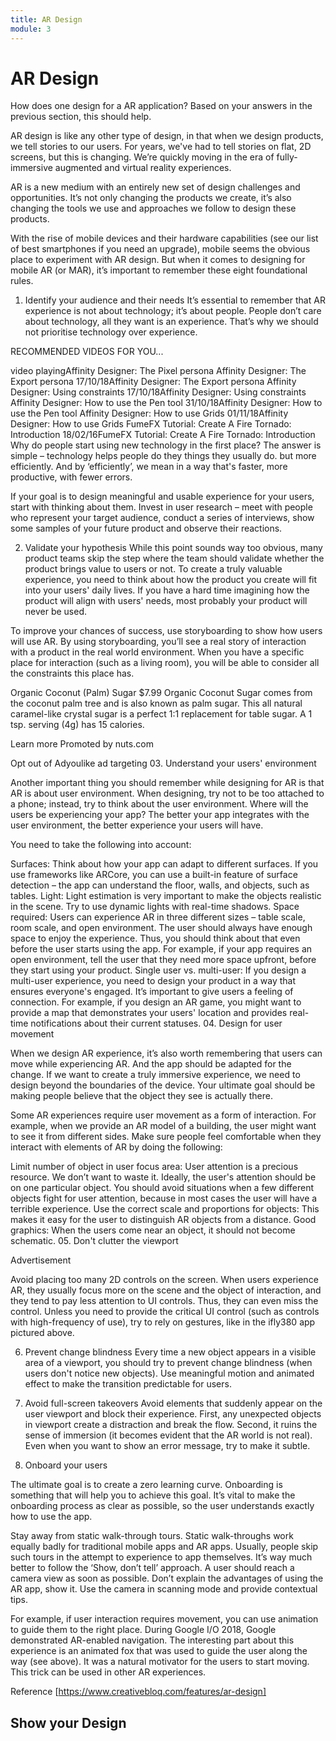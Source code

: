 ```yaml
---
title: AR Design
module: 3
---
```


# AR Design

How does one design for a AR application?  Based on your answers in the previous section, this should help.

AR design is like any other type of design, in that when we design products, we tell stories to our users. For years, we've had to tell stories on flat, 2D screens, but this is changing. We’re quickly moving in the era of fully-immersive augmented and virtual reality experiences. 

AR is a new medium with an entirely new set of design challenges and opportunities. It’s not only changing the products we create, it’s also changing the tools we use and approaches we follow to design these products. 

With the rise of mobile devices and their hardware capabilities (see our list of best smartphones if you need an upgrade), mobile seems the obvious place to experiment with AR design. But when it comes to designing for mobile AR (or MAR), it’s important to remember these eight foundational rules.

01. Identify your audience and their needs
It’s essential to remember that AR experience is not about technology; it’s about people. People don’t care about technology, all they want is an experience. That’s why we should not prioritise technology over experience.

RECOMMENDED VIDEOS FOR YOU...

video playingAffinity Designer: The Pixel persona
Affinity Designer: The Export persona
17/10/18Affinity Designer: The Export persona
Affinity Designer: Using constraints
17/10/18Affinity Designer: Using constraints
Affinity Designer: How to use the Pen tool
31/10/18Affinity Designer: How to use the Pen tool
Affinity Designer: How to use Grids
01/11/18Affinity Designer: How to use Grids
FumeFX Tutorial: Create A Fire Tornado: Introduction
18/02/16FumeFX Tutorial: Create A Fire Tornado: Introduction
Why do people start using new technology in the first place? The answer is simple – technology helps people do they things they usually do. but more efficiently. And by ‘efficiently’, we mean in a way that's faster, more productive, with fewer errors.

If your goal is to design meaningful and usable experience for your users, start with thinking about them. Invest in user research – meet with people who represent your target audience, conduct a series of interviews, show some samples of your future product and observe their reactions. 

02. Validate your hypothesis
While this point sounds way too obvious, many product teams skip the step where the team should validate whether the product brings value to users or not. To create a truly valuable experience, you need to think about how the product you create will fit into your users' daily lives. If you have a hard time imagining how the product will align with users' needs, most probably your product will never be used.

To improve your chances of success, use storyboarding to show how users will use AR. By using storyboarding, you’ll see a real story of interaction with a product in the real world environment. When you have a specific place for interaction (such as a living room), you will be able to consider all the constraints this place has. 


Organic Coconut (Palm) Sugar $7.99
Organic Coconut Sugar comes from the coconut palm tree and is also known as palm sugar. This all natural caramel-like crystal sugar is a perfect 1:1 replacement for table sugar. A 1 tsp. serving (4g) has 15 calories.

Learn more
Promoted by nuts.com

Opt out of Adyoulike ad targeting
03. Understand your users' environment

Another important thing you should remember while designing for AR is that AR is about user environment. When designing, try not to be too attached to a phone; instead, try to think about the user environment. Where will the users be experiencing your app? The better your app integrates with the user environment, the better experience your users will have.

You need to take the following into account:

Surfaces: Think about how your app can adapt to different surfaces. If you use frameworks like ARCore, you can use a built-in feature of surface detection – the app can understand the floor, walls, and objects, such as tables.
Light: Light estimation is very important to make the objects realistic in the scene. Try to use dynamic lights with real-time shadows.
Space required: Users can experience AR in three different sizes – table scale, room scale, and open environment. The user should always have enough space to enjoy the experience. Thus, you should think about that even before the user starts using the app. For example, if your app requires an open environment, tell the user that they need more space upfront, before they start using your product.
Single user vs. multi-user: If you design a multi-user experience, you need to design your product in a way that ensures everyone's engaged. It’s important to give users a feeling of connection. For example, if you design an AR game, you might want to provide a map that demonstrates your users' location and provides real-time notifications about their current statuses.
04. Design for user movement

When we design AR experience, it’s also worth remembering that users can move while experiencing AR. And the app should be adapted for the change. If we want to create a truly immersive experience, we need to design beyond the boundaries of the device. Your ultimate goal should be making people believe that the object they see is actually there. 

Some AR experiences require user movement as a form of interaction. For example, when we provide an AR model of a building, the user might want to see it from different sides. Make sure people feel comfortable when they interact with elements of AR by doing the following:

Limit number of object in user focus area: User attention is a precious resource. We don’t want to waste it. Ideally, the user's attention should be on one particular object. You should avoid situations when a few different objects fight for user attention, because in most cases the user will have a terrible experience.
Use the correct scale and proportions for objects: This makes it easy for the user to distinguish AR objects from a distance.
Good graphics: When the users come near an object, it should not become schematic.
05. Don't clutter the viewport

Advertisement

Avoid placing too many 2D controls on the screen. When users experience AR, they usually focus more on the scene and the object of interaction, and they tend to pay less attention to UI controls. Thus, they can even miss the control. Unless you need to provide the critical UI control (such as controls with high-frequency of use), try to rely on gestures, like in the ifly380 app pictured above.

06. Prevent change blindness
Every time a new object appears in a visible area of a viewport, you should try to prevent change blindness (when users don't notice new objects). Use meaningful motion and animated effect to make the transition predictable for users. 

07. Avoid full-screen takeovers
Avoid elements that suddenly appear on the user viewport and block their experience. First, any unexpected objects in viewport create a distraction and break the flow. Second, it ruins the sense of immersion (it becomes evident that the AR world is not real). Even when you want to show an error message, try to make it subtle.

08. Onboard your users

The ultimate goal is to create a zero learning curve. Onboarding is something that will help you to achieve this goal. It’s vital to make the onboarding process as clear as possible, so the user understands exactly how to use the app.

Stay away from static walk-through tours. Static walk-throughs work equally badly for traditional mobile apps and AR apps. Usually, people skip such tours in the attempt to experience to app themselves. It’s way much better to follow the ‘Show, don’t tell’ approach. A user should reach a camera view as soon as possible. Don’t explain the advantages of using the AR app, show it. Use the camera in scanning mode and provide contextual tips.

For example, if user interaction requires movement, you can use animation to guide them to the right place. During Google I/O 2018, Google demonstrated AR-enabled navigation. The interesting part about this experience is an animated fox that was used to guide the user along the way (see above). It was a natural motivator for the users to start moving. This trick can be used in other AR experiences.

Reference [https://www.creativebloq.com/features/ar-design]

## Show your Design

